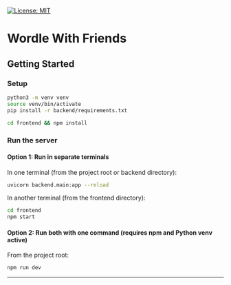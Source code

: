 [![License: MIT](https://img.shields.io/badge/License-MIT-yellow.svg)](LICENSE)

# Wordle With Friends

## Getting Started

### Setup

```bash
python3 -m venv venv
source venv/bin/activate
pip install -r backend/requirements.txt
```

```bash
cd frontend && npm install
```

### Run the server

#### Option 1: Run in separate terminals

In one terminal (from the project root or backend directory):
```bash
uvicorn backend.main:app --reload
```

In another terminal (from the frontend directory):
```bash
cd frontend
npm start
```

#### Option 2: Run both with one command (requires npm and Python venv active)

From the project root:
```bash
npm run dev
```

---
